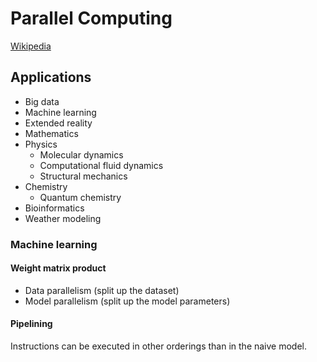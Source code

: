 # Parallel Computing
[Wikipedia](https://en.wikipedia.org/wiki/Parallel_computing)

## Applications
- Big data
- Machine learning
- Extended reality
- Mathematics
- Physics
  - Molecular dynamics
  - Computational fluid dynamics
  - Structural mechanics
- Chemistry
  - Quantum chemistry
- Bioinformatics
- Weather modeling

### Machine learning
#### Weight matrix product
- Data parallelism (split up the dataset)
- Model parallelism (split up the model parameters)

#### Pipelining
Instructions can be executed in other orderings than in the naive model.